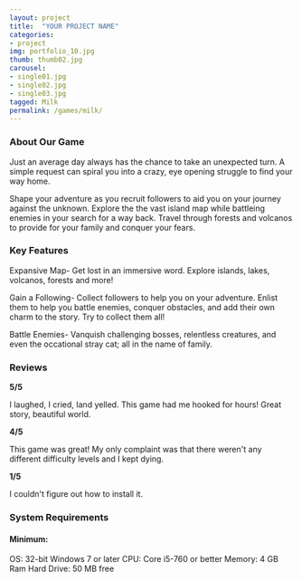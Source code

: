 ```yaml
---
layout: project
title:  "YOUR PROJECT NAME"
categories:
- project
img: portfolio_10.jpg
thumb: thumb02.jpg
carousel:
- single01.jpg
- single02.jpg
- single03.jpg
tagged: Milk
permalink: /games/milk/
---
```

### About Our Game

Just an average day always has the chance to take an unexpected turn. A simple request can spiral you into a crazy, eye opening struggle to find your way home.

Shape your adventure as you recruit followers to aid you on your journey against the unknown. Explore the the vast island map while battleing enemies in your search for a way back. Travel through forests and volcanos to provide for your family and conquer your fears.

### Key Features
Expansive Map- Get lost in an immersive word. Explore islands, lakes, volcanos, forests and more!

Gain a Following- Collect followers to help you on your adventure. Enlist them to help you battle enemies, conquer obstacles, and add their own charm to the story. Try to collect them all!

Battle Enemies- Vanquish challenging bosses, relentless creatures, and even the occational stray cat; all in the name of family.

### Reviews
__5/5__

I laughed, I cried, Iand  yelled. This game had me hooked for hours! Great story, beautiful world.

__4/5__

This game was great! My only complaint was that there weren't any different difficulty levels and I kept dying.

__1/5__

I couldn't figure out how to install it.

### System Requirements

#### Minimum:
OS: 32-bit Windows 7 or later
CPU: Core i5-760 or better
Memory: 4 GB Ram
Hard Drive: 50 MB free
